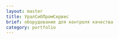 ```yaml
---
layout: master
title: УралСибПромСервис
brief: оборудование для контроля качества
category: portfolio
---
```

